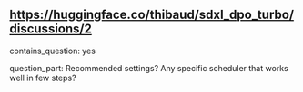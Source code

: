 ## https://huggingface.co/thibaud/sdxl_dpo_turbo/discussions/2

contains_question: yes

question_part: Recommended settings? Any specific scheduler that works well in few steps?